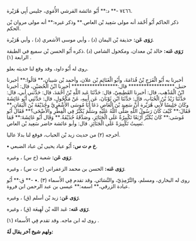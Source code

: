 ٧٤٦٦ -** د:** أَبُو عائشة القرشي الأُمَوِي، جليس أَبِي هُرَيْرة.

ذكر الحاكم أَبُو أَحْمَد أنه مولى سَعِيد بْن العاص.** وذكر غيره:** أنه مولى مروان بْن الحكم.

**رَوَى عَن:** حذيفة بْن اليمان (د) ، وأبي موسى الأشعري (د) ، وأبي هُرَيْرة.

**رَوَى عَنه:** خالد بْن معدان، ومكحول الشامي (د) .ذكره أَبُو الحسن بْن سميع في الطبقة الرابعة (١) .

روى له أَبُو داود، وقد وقع لنا حديثه بعلو.

أخبرنا به أَبُو الْفَرَجِ بْنُ قُدَامَةَ، وأَبُو الْغَنَائِمِ بْن علان، وأحمد بْن شيبان،** قَالُوا:** أخبرنا حنبل،****************** قال:****************** أخبرنا ابْنُ الْحُصَيْنِ، قال: أخبرنا ابْنُ الْمُذْهِب، قال: أخبرنا القَطِيعِيّ، قال: حَدَّثَنَا عَبد اللَّهِ بْنُ أَحْمَدَ، قال: حَدَّثني أبي، قال: حَدَّثَنَا زَيْدُ بْنُ الْحُبَابِ، قال: حَدَّثَنَا ابْنِ ثَوْبَانَ، عَن أَبِيهِ، عَنْ مَكْحُولٍ، قال: حَدَّثَنِي أَبُو عَائِشَةَ وكَانَ جَلِيسًا لأَبِي هُرَيْرة أَنَّ سَعِيد بْنَ الْعَاصِ دَعَا أَبَا مُوسَى الأَشْعَرِيَّ وحُذَيْفَةَ بْنَ الْيَمَانِ،** فَقَالَ:** كَيْفَ كَانَ رَسُولُ اللَّهِ صَلَّى اللَّهُ عَلَيْهِ وسَلَّمَ يُكَبِّرُ فِي الْفِطْرِ والأَضْحَى؟** فَقَالَ أَبُو مُوسَى:** كَانَ يُكَبِّرُ أَرْبَعًا تَكْبِيرُةٌ عَلَى الْجَنَائِزِ، وصَدَّقَهُ حُذَيْفَةُ.** وَقَال أَبُو عَائِشَةَ:** فَمَا نَسِيتُ تَكْبِيرَةً عَلَى الْجَنَائِزِ. قال: وأبو عائشة حاضر سَعِيد بْن العاص.

أخرجه (٢) من حديث زيد بْن الحباب، فوقع لنا بدلا عاليا.

**• خ م ت س:** أَبُو عباد يحيى بْن عباد الضبعي.

**رَوَى عَن:** شعبة (خ س) ، وغيره.

**رَوَى عَنه:** الحسن بن محمد الزعفراني (خ ت س) ، وغيره.

روى له البخاري، ومسلم، والتِّرْمِذِيّ، والنَّسَائي. وقد تقدم فِي الأَسماء (٣) .• -** ق:** أَبُو عبادة الزرقي،** اسمه:** عيسى بن عبد الرحمن ابن فروة.

**رَوَى عَن:** زيد بْن أسلم (ق) ، وغيره.

**رَوَى عَنه:** عَبد الله بْن لَهِيعَة (ق) ، وغيره.

روى له ابن ماجه. وقد تقدم فِي الأَسماء (١) .

**ولهم شيخ آخر يقال لَهُ:**
